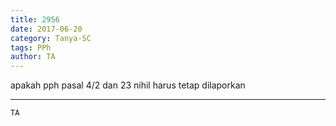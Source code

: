 ```yaml
---
title: 2956
date: 2017-06-20
category: Tanya-SC
tags: PPh
author: TA
---
```


apakah pph pasal 4/2 dan 23 nihil harus tetap dilaporkan

---



`TA`
